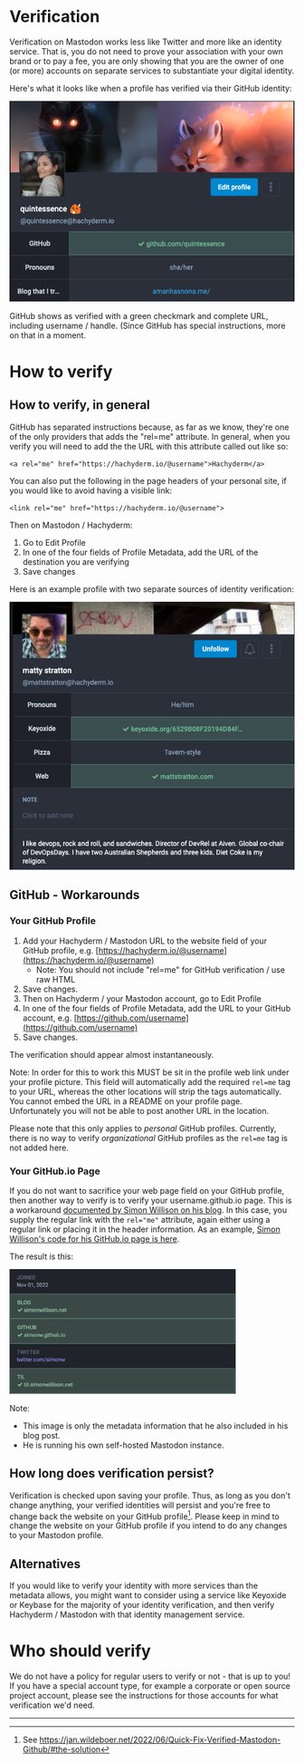 # Verification

Verification on Mastodon works less like Twitter and more like an identity
service. That is, you do not need to prove your association with your own
brand or to pay a fee, you are only showing that you are the owner of one
(or more) accounts on separate services to substantiate your digital
identity.

Here's what it looks like when a profile has verified via their GitHub
identity:

<img src="assets/mastodon-verification-profile-quintessence.png"
     alt="Screenshot of profile for user quintessence, showing avatar, header
          and relevantly the verified GitHub URL field which is highlighted in
          green and has a green checkmark next to the URL." />

GitHub shows as verified with a green checkmark and complete URL,
including username / handle. (Since GitHub has special instructions, more on
that in a moment.

# How to verify

## How to verify, in general

GitHub has separated instructions because, as far as we know, they're one of
the only providers that adds the "rel=me" attribute. In general, when you
verify you will need to add the the URL with this attribute called out like
so:

```
<a rel="me" href="https://hachyderm.io/@username">Hachyderm</a>
```

You can also put the following in the page headers of your personal site, if
you would like to avoid having a visible link:

```
<link rel="me" href="https://hachyderm.io/@username">
```

Then on Mastodon / Hachyderm:

1. Go to Edit Profile
2. In one of the four fields of Profile Metadata, add the URL of the
   destination you are verifying
3. Save changes

Here is an example profile with two separate sources of identity
verification:

<img src="assets/mastodon-verification-profile-matt-stratton.png"
     alt="Screenshot of profile for user Matty Stratton, used with permission,
          showing two sources of URL verification. One is his own website,
          mattstratton.com and the other is his Keyoxide account. Both are
          highlighted in green with green checkmarks next to the URL to show
          they are verified." />

## GitHub - Workarounds

### Your GitHub Profile

1. Add your Hachyderm / Mastodon URL to the website field of your GitHub
   profile, e.g. [https://hachyderm.io/@username](https://hachyderm.io/@username)
   * Note: You should not include "rel=me" for GitHub verification / use raw HTML
2. Save changes.
3. Then on Hachyderm / your Mastodon account, go to Edit Profile
4. In one of the four fields of Profile Metadata, add the URL to your
   GitHub account, e.g. [https://github.com/username](https://github.com/username)
5. Save changes.

The verification should appear almost instantaneously.

Note: In order for this to work this MUST be sit in the profile web link under your profile picture. This field will automatically add the required `rel=me` tag to your URL, whereas the other locations will strip the tags automatically. You cannot embed the URL in a README on your profile page. Unfortunately you will not be able to post another URL in the location.

Please note that this only applies to _personal_ GitHub profiles. Currently, there is no way to verify _organizational_ GitHub profiles as the `rel=me`
tag is not added here.

### Your GitHub.io Page

If you do not want to sacrifice your web page field on your GitHub profile,
then another way to verify is to verify your username.github.io page.
This is a workaround [documented by Simon Willison on his blog](https://til.simonwillison.net/mastodon/verifying-github-on-mastodon).
In this case, you supply the regular link with the `rel="me"` attribute,
again either using a regular link or placing it in the header information.
As an example, [Simon Willison's code for his GitHub.io page is here](https://github.com/simonw/simonw.github.com/blob/main/index.html).

The result is this:

<img src="assets/mastodon-verification-profile-simon-willison.png"
     alt="Screenshot of profile for user Simon Willison, showing that
          he has verified his Blog and GitHub.io pages. Note he is a
          Mastodon, but not a Hachyderm, user." 
     width="400" />

Note: 

* This image is only the metadata information that he also included in his
blog post.
* He is running his own self-hosted Mastodon instance.

          
## How long does verification persist?

Verification is checked upon saving your profile. Thus, as long as you
don't change anything, your verified identities will persist and you're
free to change back the website on your GitHub profile[^JWildeboer]. 
Please keep in mind to change the website on your GitHub profile if
you intend to do any changes to your Mastodon profile.

## Alternatives

If you would like to verify your identity with more services than the
metadata allows, you might want to consider using a service like
Keyoxide or Keybase for the majority of your identity verification, and
then verify Hachyderm / Mastodon with that identity management service.

# Who should verify

We do not have a policy for regular users to verify or not - that is up to
you! If you have a special account type, for example a corporate or open
source project account, please see the instructions for those accounts
for what verification we'd need.

---
[^JWildeboer]: See <https://jan.wildeboer.net/2022/06/Quick-Fix-Verified-Mastodon-Github/#the-solution>
